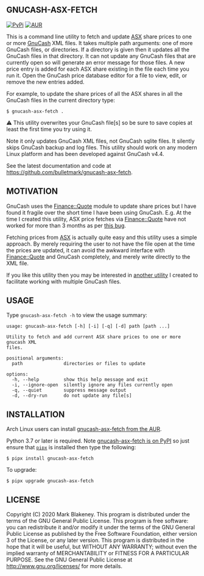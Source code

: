 ## GNUCASH-ASX-FETCH
[![PyPi](https://img.shields.io/pypi/v/gnucash-asx-fetch)](https://pypi.org/project/gnucash-asx-fetch/)
[![AUR](https://img.shields.io/aur/version/gnucash-asx-fetch)](https://aur.archlinux.org/packages/gnucash-asx-fetch/)

This is a command line utility to fetch and update
[ASX](https://asx.com.au) share prices to one or more
[GnuCash](https://www.gnucash.org/) XML files. It takes multiple path
arguments: one of more GnuCash files, or directories. If a directory is
given then it updates all the GnuCash files in that directory. It can
not update any GnuCash files that are currently open so will generate an
error message for those files. A new price entry is added for each ASX
share existing in the file each time you run it. Open the GnuCash price
database editor for a file to view, edit, or remove the new entries
added.

For example, to update the share prices of all the ASX shares in all the
GnuCash files in the current directory type:

```
$ gnucash-asx-fetch .
```

:warning: This utility overwrites your GnuCash file[s] so be sure to save
copies at least the first time you try using it.

Note it only updates GnuCash XML files, not GnuCash sqlite files. It
silently skips GnuCash backup and log files.
This utility should work on any modern Linux platform and has been
developed against GnuCash v4.4.

See the latest documentation and code at
https://github.com/bulletmark/gnucash-asx-fetch.

## MOTIVATION

GnuCash uses the [Finance::Quote](https://github.com/finance-quote)
module to update share prices but I have found it fragile over the short
time I have been using GnuCash. E.g. At the time I created this utility,
ASX price fetches via [Finance::Quote](https://github.com/finance-quote)
have not worked for more than 3 months as per [this
bug](https://github.com/finance-quote/finance-quote/issues/166).

Fetching prices from [ASX](https://asx.com.au) is actually quite easy
and this utility uses a simple approach. By merely requiring the user to
not have the file open at the time the prices are updated, it can avoid
the awkward interface with
[Finance::Quote](https://github.com/finance-quote) and GnuCash
completely, and merely write directly to the XML file.

If you like this utility then you may be interested in [another
utility](https://github.com/bulletmark/gnucash-select) I created to
facilitate working with multiple GnuCash files.

## USAGE

Type `gnucash-asx-fetch -h` to view the usage summary:

```
usage: gnucash-asx-fetch [-h] [-i] [-q] [-d] path [path ...]

Utility to fetch and add current ASX share prices to one or more gnucash XML
files.

positional arguments:
  path               directories or files to update

options:
  -h, --help         show this help message and exit
  -i, --ignore-open  silently ignore any files currently open
  -q, --quiet        suppress message output
  -d, --dry-run      do not update any file[s]
```

## INSTALLATION

Arch Linux users can install [gnucash-asx-fetch from the
AUR](https://aur.archlinux.org/packages/gnucash-asx-fetch/).

Python 3.7 or later is required. Note [gnucash-asx-fetch is on
PyPI](https://pypi.org/project/gnucash-asx-fetch/) so just ensure that
[`pipx`](https://pypa.github.io/pipx/) is installed then type the
following:

```
$ pipx install gnucash-asx-fetch
```

To upgrade:

```
$ pipx upgrade gnucash-asx-fetch
```

## LICENSE

Copyright (C) 2020 Mark Blakeney. This program is distributed under the
terms of the GNU General Public License.
This program is free software: you can redistribute it and/or modify it
under the terms of the GNU General Public License as published by the
Free Software Foundation, either version 3 of the License, or any later
version.
This program is distributed in the hope that it will be useful, but
WITHOUT ANY WARRANTY; without even the implied warranty of
MERCHANTABILITY or FITNESS FOR A PARTICULAR PURPOSE. See the GNU General
Public License at <http://www.gnu.org/licenses/> for more details.
